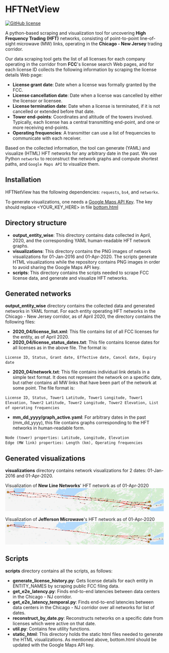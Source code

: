 HFTNetView
==========
[![GitHub license](https://img.shields.io/badge/license-MIT-lightgrey.svg)](https://raw.githubusercontent.com/Carthage/Carthage/master/LICENSE.md)

A python-based scraping and visualization tool for uncovering **High Frequency Trading (HFT)** networks, consisting of point-to-point line-of-sight microwave (MW) links, operating in the **Chicago - New Jersey** trading corridor.

Our data scraping tool gets the list of all licenses for each company operating in the corridor from **FCC**'s license search Web pages, and for each license ID collects the following information by scraping the license details Web page:
*   **License grant date**: Date when a license was formally granted by the FCC.
*   **License cancellation date**: Date when a license was cancelled by either the licensor or licensee.
*   **License termination date**: Date when a license is terminated, if it is not cancelled or extended before that date.
*   **Tower end-points**: Coordinates and altitude of the towers involved. Typically, each license has a central transmitting end-point, and one or more receiving end-points.
*   **Operating frequencies**: A transmitter can use a list of frequencies to communicate with each receiver.

Based on the collected information, the tool can generate (YAML) and visualize (HTML) HFT networks for any arbitrary date in the past. We use Python `networkx` to reconstruct the network graphs and compute shortest paths, and `Google Maps API` to visualize them.

## Installation

HFTNetView has the following dependencies: `requests`, `bs4`, and `networkx`.

To generate visualizations, one needs a [Google Maps API Key](https://developers.google.com/maps/documentation/javascript/get-api-key).
The key should replace <YOUR_KEY_HERE> in file [bottom.html](https://github.com/debopambhattacherjee/HFTNetView/blob/master/scripts/static_html/bottom.html)

## Directory structure

* **output_entity_wise**: This directory contains data collected in April, 2020, and the corresponding YAML human-readable HFT network graphs.
* **visualizations**: This directory contains the PNG images of network visualizations for 01-Jan-2016 and 01-Apr-2020. The scripts generate HTML visualizations while the repository contains PNG images in order to avoid sharing the Google Maps API key.
* **scripts**: This directory contains the scripts needed to scrape FCC license data, and generate and visualize HFT networks.

## Generated networks

**output_entity_wise** directory contains the collected data and generated networks in YAML format.
For each entity operating HFT networks in the Chicago - New Jersey corridor, as of April 2020, the directory contains the following files:
* **2020_04/license_list.xml**: This file contains list of all FCC licenses for the entity, as of April 2020.
* **2020_04/license_status_dates.txt**: This file contains license dates for all licenses as in the above file. The format is:
```
License ID, Status, Grant date, Effective date, Cancel date, Expiry date
```
* **2020_04/network.txt**: This file contains individual link details in a simple text format. It does not represent the network on a specific date, but rather contains all MW links that have been part of the network at some point. The file format is:
```
License ID, Status, Tower1 Latitude, Tower1 Longitude, Tower1 Elevation, Tower2 Latitude, Tower2 Longitude, Tower2 Elevation, List of operating frequencies
```
* **mm_dd_yyyy/graph_active.yaml**: For arbitrary dates in the past (mm_dd_yyyy), this file contains graphs corresponding to the HFT networks in human-readable form.
```
Node (tower) properties: Latitude, Longitude, Elevation
Edge (MW link) properties: Length (km), Operating frequencies
```

## Generated visualizations

**visualizations** directory contains network visualizations for 2 dates: 01-Jan-2016 and 01-Apr-2020.

Visualization of **New Line Networks**' HFT network as of 01-Apr-2020
![NLN network, 01-Apr-2020](https://raw.githubusercontent.com/debopambhattacherjee/HFTNetView/master/visualizations/New_Line_Networks/04_01_2020/viz_active_links.png)

Visualization of **Jefferson Microwave**'s HFT network as of 01-Apr-2020
![JM network, 01-Apr-2020](https://raw.githubusercontent.com/debopambhattacherjee/HFTNetView/master/visualizations/Jefferson_Microwave__LLC/04_01_2020/viz_active_links.png)

## Scripts

**scripts** directory contains all the scripts, as follows:

* **generate_license_history.py**: Gets license details for each entity in ENTITY_NAMES by scraping public FCC filing data.
* **get_e2e_latency.py**: Finds end-to-end latencies between data centers in the Chicago - NJ corridor.
* **get_e2e_latency_temporal.py**: Finds end-to-end latencies between data centers in the Chicago - NJ corridor
over all networks for list of dates.
* **reconstruct_by_date.py**: Reconstructs networks on a specific date from licenses which were active on that date.
* **util.py**: Contains few utility functions.
* **static_html**: This directory holds the static html files needed to generate the HTML visualizations. As mentioned above, bottom.html should be updated with the Google Maps API key.
